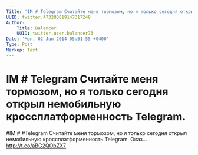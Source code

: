 ```yaml
---
Title: 'IM # Telegram Считайте меня тормозом, но я только сегодня открыл немобильную кроссплатформенность Telegram.'
UUID: twitter.473280819147317248
Author:
    Title: Balancer
    UUID: twitter.user.balancer73
Date: 'Mon, 02 Jun 2014 05:51:55 +0400'
Type: Post
Markup: Text
---
```


# IM # Telegram Считайте меня тормозом, но я только сегодня открыл немобильную кроссплатформенность Telegram.

#IM # #Telegram Считайте меня тормозом, но я только сегодня
открыл немобильную кроссплатформенность Telegram. Оказ…
http://t.co/aBG2QObZX7